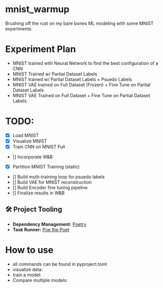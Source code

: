 # mnist_warmup
Brushing off the rust on my bare bones ML modeling with some MNIST experiments.

# Experiment Plan
 - MNIST trained with Neural Network to find the best configuration of a CNN
 - MNIST Trained w/ Partial Dataset Labels
 - MNIST trained w/ Parital Dataset Labels + Psuedo Labels
 - MNIST VAE trained on Full Dataset (Frozen) + Fine Tune on Parital Dataset Labels
 - MNIST VAE Trained on Full Dataset + Fine Tune on Partial Dataset Labels

# TODO:
- [x] Load MNIST
- [x] Visualize MNIST
- [x] Train CNN on MNIST Full
- [] Incorporate W&B
- [x] Partition MNIST Training (static)
- [] Build multi-training loop for psuedo labels
- [] Build VAE for MNIST reconstruction
- [] Build Encoder fine tuning pipeline
- [] Finalize results in W&B

## 🛠️ Project Tooling

- **Dependency Management:** [Poetry](https://python-poetry.org/)
- **Task Runner:** [Poe the Poet](https://github.com/nat-n/poethepoet)


# How to use
 - all commands can be found in pyproject.toml
 - visualize data: 
 - train a model:
 - Compare multiple models:
 